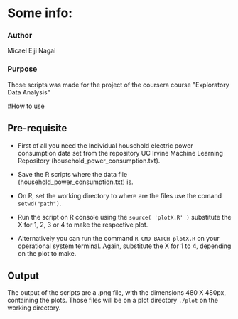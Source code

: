 # Some info:

### Author
Micael Eiji Nagai

### Purpose
Those scripts was made for the project of the coursera course "Exploratory Data Analysis"

#How to use

## Pre-requisite

* First of all you need the Individual household electric power consumption data set from the repository UC Irvine Machine Learning Repository (household_power_consumption.txt).

* Save the R scripts where the data file (household_power_consumption.txt) is.

* On R, set the working directory to where are the files use the comand `setwd("path")`.

* Run the script on R console using the `source( 'plotX.R' )` substitute the X for 1, 2, 3 or 4 to make the respective plot.

* Alternatively you can run the command `R CMD BATCH plotX.R` on your operational system terminal. Again, substitute the X for 1 to 4, depending on the plot to make.

## Output

The output of the scripts are a .png file, with the dimensions 480 X 480px, containing the plots. Those files will be on a plot directory `./plot` on the working directory. 
